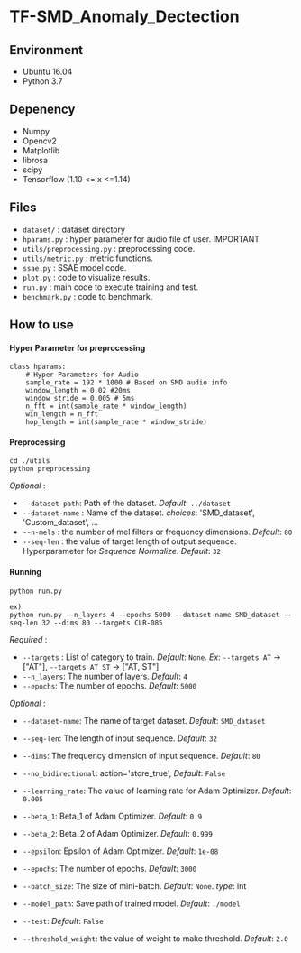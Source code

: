 # TF-SMD_Anomaly_Dectection

## Environment
- Ubuntu 16.04
- Python 3.7

## Depenency
- Numpy
- Opencv2
- Matplotlib
- librosa
- scipy
- Tensorflow (1.10 <= x <=1.14)

## Files
- `dataset/` : dataset directory
- `hparams.py` : hyper parameter for audio file of user. IMPORTANT
- `utils/preprocessing.py` : preprocessing code.
- `utils/metric.py` : metric functions.
- `ssae.py` : SSAE model code.
- `plot.py` : code to visualize results.
- `run.py` : main code to execute training and test.
- `benchmark.py` : code to benchmark.

## How to use
#### Hyper Parameter for preprocessing
```
class hparams:
    # Hyper Parameters for Audio 
    sample_rate = 192 * 1000 # Based on SMD audio info
    window_length = 0.02 #20ms
    window_stride = 0.005 # 5ms
    n_fft = int(sample_rate * window_length) 
    win_length = n_fft
    hop_length = int(sample_rate * window_stride) 
```

#### Preprocessing
```
cd ./utils
python preprocessing
```

*Optional* :  
- `--dataset-path`: Path of the dataset. *Default*: `../dataset`
- `--dataset-name` : Name of the dataset. *choices*: 'SMD_dataset', 'Custom_dataset', ...
- `--n-mels` : the number of mel filters or frequency dimensions. *Default*: `80`
- `--seq-len` : the value of target length of output sequence. Hyperparameter for *Sequence Normalize*. *Default*: `32`

#### Running
```
python run.py

ex)
python run.py --n_layers 4 --epochs 5000 --dataset-name SMD_dataset --seq-len 32 --dims 80 --targets CLR-085
```

*Required* :
- `--targets` : List of category to train. *Default*: `None`.
  *Ex*: `--targets AT` -> ["AT"], `--targets AT ST` -> ["AT, ST"] 
- `--n_layers`: The number of layers. *Default*: `4`
- `--epochs`: The number of epochs. *Default*: `5000`

*Optional* :  
- `--dataset-name`: The name of target dataset. *Default*: `SMD_dataset`
- `--seq-len`: The length of input sequence. *Default*: `32`
- `--dims`: The frequency dimension of input sequence. *Default*: `80`

- `--no_bidirectional`: action='store_true', *Default*: `False`
- `--learning_rate`: The value of learning rate for Adam Optimizer. *Default*: `0.005`
- `--beta_1`: Beta_1 of Adam Optimizer. *Default*: `0.9`
- `--beta_2`: Beta_2 of Adam Optimizer. *Default*: `0.999`
- `--epsilon`: Epsilon of Adam Optimizer. *Default*: `1e-08`
- `--epochs`: The number of epochs. *Default*: `3000`
- `--batch_size`: The size of mini-batch. *Default*: `None`. *type*: int
- `--model_path`: Save path of trained model. *Default*: `./model`
- `--test`: *Default*: `False`
- `--threshold_weight`: the value of weight to make threshold. *Default*: `2.0`
